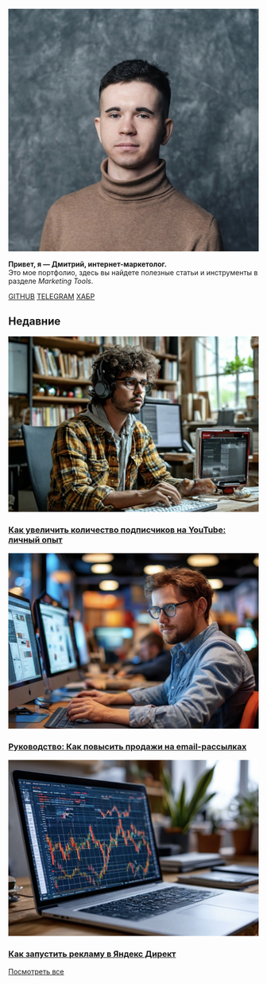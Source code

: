 <!-- Yandex.Metrika counter --> 
<script type="text/javascript" > 
   (function(m,e,t,r,i,k,a){m[i]=m[i]||function(){(m[i].a=m[i].a||[]).push(arguments)}; 
   m[i].l=1*new Date(); 
   for (var j = 0; j < document.scripts.length; j++) {if (document.scripts[j].src === r) { return; }} 
   k=e.createElement(t),a=e.getElementsByTagName(t)[0],k.async=1,k.src=r,a.parentNode.insertBefore(k,a)}) 
   (window, document, "script", "https://mc.yandex.ru/metrika/tag.js", "ym"); 
 
   ym(98576815, "init", { 
        clickmap:true, 
        trackLinks:true, 
        accurateTrackBounce:true, 
        webvisor:true 
   }); 
</script> 
<noscript><div><img src="https://mc.yandex.ru/watch/98576815" style="position:absolute; left:-9999px;" alt="" /></div></noscript> 
<!-- /Yandex.Metrika counter -->

<div class="banner">   
  <div class="profile-photo">   
    <img src="assets/images/prof_photo.jpg" alt="Фото профиля">   
       <p>  
      <strong>Привет, я — Дмитрий, интернет-маркетолог.</strong><br>  
      Это мое портфолио, здесь вы найдете полезные статьи и инструменты в разделе <em>Marketing Tools</em>.  
    </p>    
  </div>   
  <div class="social-links" style="text-align: left;">  
    <a href="https://github.com/DmitryFedoreev/" target="_blank" title="GitHub">GITHUB</a>  
    <a href="https://t.me/dmitryfedoreev" target="_blank" title="Telegram">TELEGRAM</a>  
    <a href="https://career.habr.com/dmitry_fedoreev" target="_blank" title="Хабр Карьера">ХАБР</a>  
  </div> 
</div>
 
## Недавние
 
<div class="articles-grid">  
  <div class="article">  
    <img src="assets/images/post 1.JPG" alt="Обложка статьи 1">  
    <h3><a href="articles/blog/articles1/">Как увеличить количество подписчиков на YouTube: личный опыт</a> </h3>  
  </div>  
  <div class="article">  
    <img src="assets/images/post2.JPG" alt="Обложка статьи 2">  
    <h3><a href="articles/blog/articles2/">Руководство: Как повысить продажи на email-рассылках</a> </h3>  
  </div>  
  <div class="article">  
    <img src="assets/images/post3.JPG" alt="Обложка статьи 3">  
    <h3><a href="articles/blog/articles3/">Как запустить рекламу в Яндекс Директ</a></h3>  
  </div>  
  </div>  
<div class="view-all-container">   
    <div class="button-container"> 
        <a href="articles" class="view-all-btn">Посмотреть все</a> 
    </div> 
</div>
</div>

